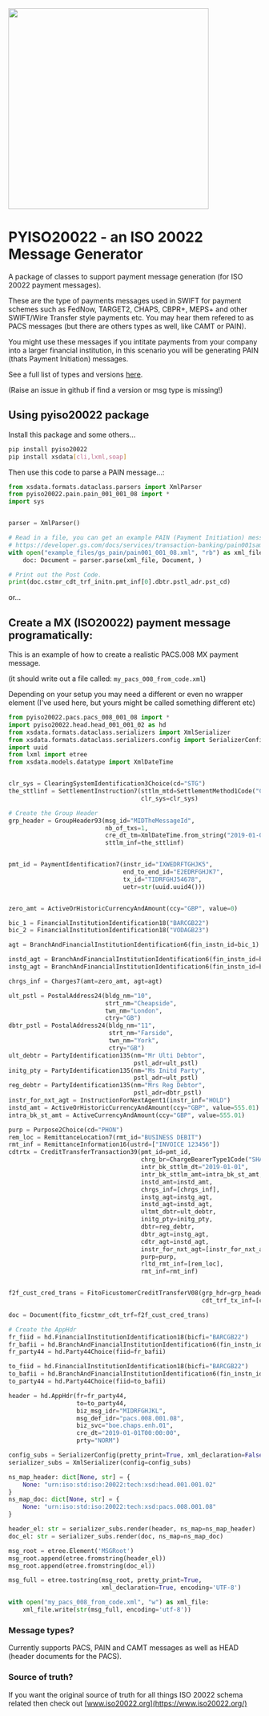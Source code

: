 <iMG SRC="https://github.com/phoughton/pyiso20022/raw/main/docs/logo_pyiso20022.png?raw=true" WIDTH=400>

# PYISO20022 - an ISO 20022 Message Generator

A package of classes to support payment message generation (for ISO 20022 payment messages).

These are the type of payments messages used in SWIFT for payment schemes such as FedNow, TARGET2, CHAPS, CBPR+, MEPS+ and other SWIFT/Wire Transfer style payments etc. You may hear them refered to as PACS messages (but there are others types as well, like CAMT or PAIN).

You might use these messages if you intitate payments from your company into a larger financial institution, in this scenario you will be generating PAIN (thats Payment Initiation) messages.

See a full list of types and versions [here](https://github.com/phoughton/pyiso20022/blob/main/supported_msg_types_final.md).

(Raise an issue in github if find a version or msg type is missing!)

## Using pyiso20022 package

Install this package and some others...
```bash
pip install pyiso20022
pip install xsdata[cli,lxml,soap]
```

Then use this code to parse a PAIN message...:

```python
from xsdata.formats.dataclass.parsers import XmlParser
from pyiso20022.pain.pain_001_001_08 import *
import sys


parser = XmlParser()

# Read in a file, you can get an example PAIN (Payment Initiation) message from: 
# https://developer.gs.com/docs/services/transaction-banking/pain001sample/
with open("example_files/gs_pain/pain001_001_08.xml", "rb") as xml_file:
    doc: Document = parser.parse(xml_file, Document, )

# Print out the Post Code.
print(doc.cstmr_cdt_trf_initn.pmt_inf[0].dbtr.pstl_adr.pst_cd)
```

or...

## Create a MX (ISO20022) payment message programatically:

This is an example of how to create a realistic PACS.008 MX payment message.

(it should write out a file called: `my_pacs_008_from_code.xml`)

Depending on your setup you may need a different or even no wrapper element (I've used <MSGRoot> here, but yours might be called something different etc)

```python
from pyiso20022.pacs.pacs_008_001_08 import *
import pyiso20022.head.head_001_001_02 as hd
from xsdata.formats.dataclass.serializers import XmlSerializer
from xsdata.formats.dataclass.serializers.config import SerializerConfig
import uuid
from lxml import etree
from xsdata.models.datatype import XmlDateTime


clr_sys = ClearingSystemIdentification3Choice(cd="STG")
the_sttlinf = SettlementInstruction7(sttlm_mtd=SettlementMethod1Code("CLRG"),
                                     clr_sys=clr_sys)

# Create the Group Header
grp_header = GroupHeader93(msg_id="MIDTheMessageId",
                           nb_of_txs=1,
                           cre_dt_tm=XmlDateTime.from_string("2019-01-01T00:00:00"),
                           sttlm_inf=the_sttlinf)


pmt_id = PaymentIdentification7(instr_id="IXWEDRFTGHJK5",
                                end_to_end_id="E2EDRFGHJK7",
                                tx_id="TIDRFGHJ54678",
                                uetr=str(uuid.uuid4()))


zero_amt = ActiveOrHistoricCurrencyAndAmount(ccy="GBP", value=0)

bic_1 = FinancialInstitutionIdentification18("BARCGB22")
bic_2 = FinancialInstitutionIdentification18("VODAGB23")

agt = BranchAndFinancialInstitutionIdentification6(fin_instn_id=bic_1)

instd_agt = BranchAndFinancialInstitutionIdentification6(fin_instn_id=bic_2)
instg_agt = BranchAndFinancialInstitutionIdentification6(fin_instn_id=bic_1)

chrgs_inf = Charges7(amt=zero_amt, agt=agt)

ult_pstl = PostalAddress24(bldg_nm="10",
                           strt_nm="Cheapside",
                           twn_nm="London",
                           ctry="GB")
dbtr_pstl = PostalAddress24(bldg_nm="11",
                            strt_nm="Farside",
                            twn_nm="York",
                            ctry="GB")
ult_debtr = PartyIdentification135(nm="Mr Ulti Debtor",
                                   pstl_adr=ult_pstl)
initg_pty = PartyIdentification135(nm="Ms Initd Party",
                                   pstl_adr=ult_pstl)
reg_debtr = PartyIdentification135(nm="Mrs Reg Debtor",
                                   pstl_adr=dbtr_pstl)
instr_for_nxt_agt = InstructionForNextAgent1(instr_inf="HOLD")
instd_amt = ActiveOrHistoricCurrencyAndAmount(ccy="GBP", value=555.01)
intra_bk_st_amt = ActiveCurrencyAndAmount(ccy="GBP", value=555.01)

purp = Purpose2Choice(cd="PHON")
rem_loc = RemittanceLocation7(rmt_id="BUSINESS DEBIT")
rmt_inf = RemittanceInformation16(ustrd=["INVOICE 123456"])
cdtrtx = CreditTransferTransaction39(pmt_id=pmt_id,
                                     chrg_br=ChargeBearerType1Code("SHAR"),
                                     intr_bk_sttlm_dt="2019-01-01",
                                     intr_bk_sttlm_amt=intra_bk_st_amt,
                                     instd_amt=instd_amt,
                                     chrgs_inf=[chrgs_inf],
                                     instg_agt=instg_agt,
                                     instd_agt=instd_agt,
                                     ultmt_dbtr=ult_debtr,
                                     initg_pty=initg_pty,
                                     dbtr=reg_debtr,
                                     dbtr_agt=instg_agt,
                                     cdtr_agt=instd_agt,
                                     instr_for_nxt_agt=[instr_for_nxt_agt],
                                     purp=purp,
                                     rltd_rmt_inf=[rem_loc],
                                     rmt_inf=rmt_inf)


f2f_cust_cred_trans = FitoFicustomerCreditTransferV08(grp_hdr=grp_header,
                                                      cdt_trf_tx_inf=[cdtrtx])

doc = Document(fito_ficstmr_cdt_trf=f2f_cust_cred_trans)

# Create the AppHdr
fr_fiid = hd.FinancialInstitutionIdentification18(bicfi="BARCGB22")
fr_bafii = hd.BranchAndFinancialInstitutionIdentification6(fin_instn_id=fr_fiid)
fr_party44 = hd.Party44Choice(fiid=fr_bafii)

to_fiid = hd.FinancialInstitutionIdentification18(bicfi="BARCGB22")
to_bafii = hd.BranchAndFinancialInstitutionIdentification6(fin_instn_id=to_fiid)
to_party44 = hd.Party44Choice(fiid=to_bafii)

header = hd.AppHdr(fr=fr_party44,
                   to=to_party44,
                   biz_msg_idr="MIDRFGHJKL",
                   msg_def_idr="pacs.008.001.08",
                   biz_svc="boe.chaps.enh.01",
                   cre_dt="2019-01-01T00:00:00",
                   prty="NORM")

config_subs = SerializerConfig(pretty_print=True, xml_declaration=False)
serializer_subs = XmlSerializer(config=config_subs)

ns_map_header: dict[None, str] = {
    None: "urn:iso:std:iso:20022:tech:xsd:head.001.001.02"
}
ns_map_doc: dict[None, str] = {
    None: "urn:iso:std:iso:20022:tech:xsd:pacs.008.001.08"
}

header_el: str = serializer_subs.render(header, ns_map=ns_map_header)
doc_el: str = serializer_subs.render(doc, ns_map=ns_map_doc)

msg_root = etree.Element('MSGRoot')
msg_root.append(etree.fromstring(header_el))
msg_root.append(etree.fromstring(doc_el))

msg_full = etree.tostring(msg_root, pretty_print=True,
                          xml_declaration=True, encoding='UTF-8')

with open("my_pacs_008_from_code.xml", "w") as xml_file:
    xml_file.write(str(msg_full, encoding='utf-8'))

```

### Message types?
Currently supports PACS, PAIN and CAMT messages as well as HEAD (header documents for the PACS).


### Source of truth?

If you want the original source of truth for all things ISO 20022 schema related then check out [www.iso20022.org](https://www.iso20022.org/)
